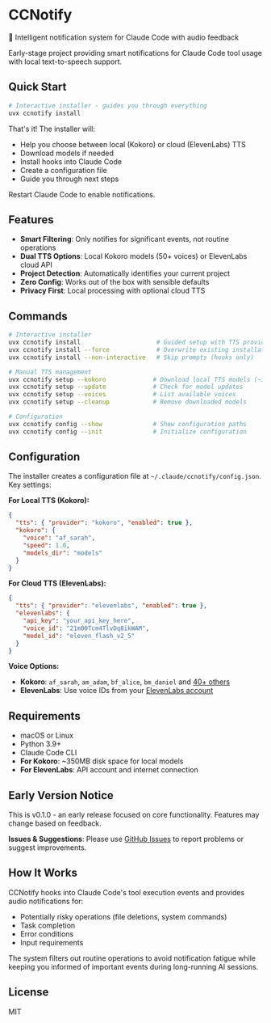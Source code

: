 # CCNotify

🔔 Intelligent notification system for Claude Code with audio feedback

Early-stage project providing smart notifications for Claude Code tool usage with local text-to-speech support.

## Quick Start

```bash
# Interactive installer - guides you through everything
uvx ccnotify install
```

That's it! The installer will:
- Help you choose between local (Kokoro) or cloud (ElevenLabs) TTS
- Download models if needed
- Install hooks into Claude Code
- Create a configuration file
- Guide you through next steps

Restart Claude Code to enable notifications.

## Features

- **Smart Filtering**: Only notifies for significant events, not routine operations
- **Dual TTS Options**: Local Kokoro models (50+ voices) or ElevenLabs cloud API
- **Project Detection**: Automatically identifies your current project
- **Zero Config**: Works out of the box with sensible defaults
- **Privacy First**: Local processing with optional cloud TTS

## Commands

```bash
# Interactive installer
uvx ccnotify install                     # Guided setup with TTS provider selection
uvx ccnotify install --force             # Overwrite existing installation
uvx ccnotify install --non-interactive   # Skip prompts (hooks only)

# Manual TTS management
uvx ccnotify setup --kokoro             # Download local TTS models (~350MB)
uvx ccnotify setup --update             # Check for model updates
uvx ccnotify setup --voices             # List available voices
uvx ccnotify setup --cleanup            # Remove downloaded models

# Configuration
uvx ccnotify config --show              # Show configuration paths
uvx ccnotify config --init              # Initialize configuration
```

## Configuration

The installer creates a configuration file at `~/.claude/ccnotify/config.json`. Key settings:

**For Local TTS (Kokoro):**
```json
{
  "tts": { "provider": "kokoro", "enabled": true },
  "kokoro": {
    "voice": "af_sarah",
    "speed": 1.0,
    "models_dir": "models"
  }
}
```

**For Cloud TTS (ElevenLabs):**
```json
{
  "tts": { "provider": "elevenlabs", "enabled": true },
  "elevenlabs": {
    "api_key": "your_api_key_here",
    "voice_id": "21m00Tcm4TlvDq8ikWAM",
    "model_id": "eleven_flash_v2_5"
  }
}
```

**Voice Options:**
- **Kokoro**: `af_sarah`, `am_adam`, `bf_alice`, `bm_daniel` and [40+ others](https://github.com/thewh1teagle/kokoro-onnx)
- **ElevenLabs**: Use voice IDs from your [ElevenLabs account](https://elevenlabs.io/speech-synthesis)

## Requirements

- macOS or Linux  
- Python 3.9+
- Claude Code CLI
- **For Kokoro**: ~350MB disk space for local models
- **For ElevenLabs**: API account and internet connection

## Early Version Notice

This is v0.1.0 - an early release focused on core functionality. Features may change based on feedback.

**Issues & Suggestions**: Please use [GitHub Issues](https://github.com/Helmi/ccnotify/issues) to report problems or suggest improvements.

## How It Works

CCNotify hooks into Claude Code's tool execution events and provides audio notifications for:

- Potentially risky operations (file deletions, system commands)
- Task completion  
- Error conditions
- Input requirements

The system filters out routine operations to avoid notification fatigue while keeping you informed of important events during long-running AI sessions.

## License

MIT
